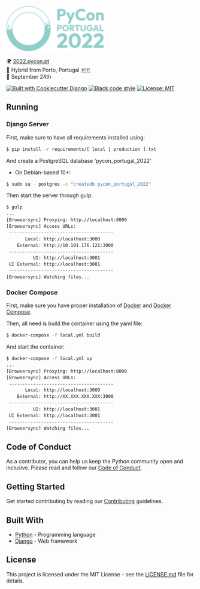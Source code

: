 <img src="pycon_portugal_2022/static/images/logo/logo_mobile.svg" alt="PyCon Portugal 2022" height="120px" />

🌍 [2022.pycon.pt](https://2022.pycon.pt/) \
📍 Hybrid from Porto, Portugal 🇵🇹 \
📅 September 24th

[![Built with Cookiecutter Django](https://img.shields.io/badge/built%20with-Cookiecutter%20Django-ff69b4.svg?logo=cookiecutter)](https://github.com/cookiecutter/cookiecutter-django/)
[![Black code style](https://img.shields.io/badge/code%20style-black-000000.svg)](https://github.com/ambv/black)
[![License: MIT](https://img.shields.io/badge/License-MIT-blue.svg)]()

## Running

### Django Server
First, make sure to have all requirements installed using:
```bash
$ pip install -r requirements/[ local | production ].txt
```

And create a PostgreSQL database 'pycon_portugal_2022'
* On Debian-based 10+: 
```bash
$ sudo su - postgres -c "createdb pycon_portugal_2022"
```

Then start the server through gulp:
```bash
$ gulp
...
[Browsersync] Proxying: http://localhost:8000
[Browsersync] Access URLs:
 ---------------------------------------
       Local: http://localhost:3000
    External: http://10.101.176.121:3000
 ---------------------------------------
          UI: http://localhost:3001
 UI External: http://localhost:3001
 ---------------------------------------
[Browsersync] Watching files...
```

### Docker Compose

First, make sure you have proper installation of [Docker](https://docs.docker.com/install/#supported-platforms/) and [Docker Compose](https://docs.docker.com/compose/install/).

Then, all need is build the container using the yaml file:
```bash
$ docker-compose -f local.yml build
```
And start the container:
```bash
$ docker-compose -f local.yml up
...
[Browsersync] Proxying: http://localhost:8000
[Browsersync] Access URLs:
 ---------------------------------------
       Local: http://localhost:3000
    External: http://XX.XXX.XXX.XXX:3000
 ---------------------------------------
          UI: http://localhost:3001
 UI External: http://localhost:3001
 ---------------------------------------
[Browsersync] Watching files...
```

## Code of Conduct

As a contributor, you can help us keep the Python community open and inclusive.
Please read and follow our [Code of Conduct](pycon_portugal_2022/content/conduct/code_of_conduct/code_of_conduct.md).

## Getting Started

Get started contributing by reading our [Contributing](CONTRIBUTING.md) guidelines.

## Built With

* [Python](https://docs.python.org/3/) - Programming language
* [Django](https://docs.djangoproject.com/) - Web framework

## License

This project is licensed under the MIT License - see the [LICENSE.md](LICENSE) file for details.

